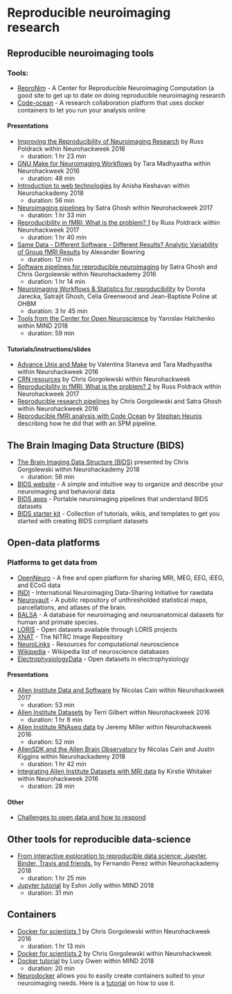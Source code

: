 # Reproducible neuroimaging research


## Reproducible neuroimaging tools


### Tools:   

* [ReproNim](http://www.reproducibleimaging.org/index.html) - A Center for Reproducible Neuroimaging Computation (a good site to get up to date on doing reproducible neuroimaging research
* [Code-ocean](https://codeocean.com/) - A research collaboration platform that uses docker containers to let you run your analysis online


#### Presentations

* [Improving the Reproducibility of Neuroimaging Research](https://neurohackademy.org/course/improving-the-reproducibility-of-neuroimaging-research/) by Russ Poldrack within Neurohackweek 2016
    - duration: 1 hr 23 min
* [GNU Make for Neuroimaging Workflows](https://neurohackademy.org/course/gnu-make-for-neuroimaging-workflows/) by Tara Madhyastha within Neurohackweek 2016
    - duration: 48 min
* [Introduction to web technologies](https://neurohackademy.org/course/introduction-to-web-technologies/) by Anisha Keshavan within Neurohackademy 2018
    - duration: 56 min
* [Neuroimaging pipelines](https://neurohackademy.org/course/neuroimaging-pipelines-2/) by Satra Ghosh within Neurohackweek 2017
    - duration: 1 hr 33 min
* [Reproducibility in fMRI: What is the problem? 1](https://neurohackademy.org/course/reproducibility-in-fmri-what-is-the-problem-2/) by Russ Poldrack within Neurohackweek 2017
    - duration: 1 hr 40 min
* [Same Data - Different Software - Different Results? Analytic Variability of Group fMRI Results](https://www.pathlms.com/ohbm/courses/8246/sections/12541/video_presentations/116000) by Alexander Bowring
    - duration: 12 min
* [Software pipelines for reproducible neuroimaging](https://neurohackademy.org/course/software-pipelines-for-reproducible-neuroimaging/) by Satra Ghosh and Chris Gorgolewski within Neurohackademy 2016
    - duration: 1 hr 14 min
* [Neuroimaging Workflows & Statistics for reproducibility](https://www.pathlms.com/ohbm/courses/8246/sections/12542/video_presentations/115885) by Dorota Jarecka, Satrajit Ghosh, Celia Greenwood and Jean-Baptiste Poline at OHBM
    - duration: 3 hr 45 min
* [Tools from the Center for Open Neuroscience](https://www.youtube.com/watch?v=RBaJn2Xtqzg&index=8&t=2278s&list=PLEE6ggCEJ0H0KOlMKx_PUVB_16VoCfGj9) by Yaroslav Halchenko within MIND 2018
    - duration: 59 min


#### Tutorials/instructions/slides    

* [Advance Unix and Make](https://neurohackademy.org/course/advance-unix-and-make/) by Valentina Staneva and Tara Madhyastha within Neurohackweek 2016
* [CRN resources](https://neurohackademy.org/course/crn-resources/) by Chris Gorgolewski within Neurohackweek
* [Reproducibility in fMRI: What is the problem? 2](https://neurohackademy.org/course/reproducibility-in-fmri-what-is-the-problem-3/) by Russ Poldrack within Neurohackweek 2017
* [Reproducible research pipelines](https://neurohackademy.org/course/reproducible-research-pipelines/) by Chris Gorgolewski and Satra Ghosh within Neurohackweek 2016
* [Reproducible fMRI analysis with Code Ocean](https://www.fmrwhy.com/2018/10/31/reproducible-fmri-codeocean/) by [Stephan Heunis](https://twitter.com/fmrwhy) describing how he did that with an SPM pipeline.


## The Brain Imaging Data Structure (BIDS)

* [The Brain Imaging Data Structure (BIDS)](https://neurohackademy.org/course/the-brain-imaging-data-structure-bids/) presented by Chris Gorgolewski within Neurohackademy 2018
    - duration: 56 min
* [BIDS website](http://bids.neuroimaging.io/) - A simple and intuitive way to organize and describe your neuroimaging and behavioral data
* [BIDS apps](https://bids-apps.neuroimaging.io/apps/) - Portable neuroimaging pipelines that understand BIDS datasets
* [BIDS starter kit](https://github.com/bids-standard/bids-starter-kit) - Collection of tutorials, wikis, and templates to get you started with creating BIDS compliant datasets


## Open-data platforms


### Platforms to get data from   

* [OpenNeuro](https://openneuro.org/) - A free and open platform for sharing MRI, MEG, EEG, iEEG, and ECoG data
* [INDI](http://fcon_1000.projects.nitrc.org/) - International Neuroimaging Data-Sharing Initiative for rawdata
* [Neurovault](https://neurovault.org/) - A public repository of unthresholded statistical maps, parcellations, and atlases of the brain.
* [BALSA](https://balsa.wustl.edu/) - A database for neuroimaging and neuroanatomical datasets for human and primate species.   
* [LORIS](https://github.com/aces/Loris/wiki/Open-LORIS) - Open datasets available through LORIS projects
* [XNAT](https://www.nitrc.org/ir/) - The NITRC Image Repository
* [NeuroLinks](https://brainhack101.github.io/neurolinks/) - Resources for computational neuroscience
* [Wikipedia](https://en.wikipedia.org/wiki/List_of_neuroscience_databases) - Wikipedia list of neuroscience databases
* [ElectrophysiologyData](https://github.com/voytekresearch/OpenData) - Open datasets in electrophysiology


#### Presentations   

* [Allen Institute Data and Software](https://neurohackademy.org/course/allen-institute-data-and-software/) by Nicolas Cain within Neurohackweek 2017
    - duration: 53 min
* [Allen Institute Datasets](https://neurohackademy.org/course/allen-institute-datasets/) by Terri Gilbert within Neurohackweek 2016
    - duration: 1 hr 8 min
* [Allen Institute RNAseq data](https://neurohackademy.org/course/allen-institute-rnaseq-data/) by Jeremy Miller within Neurohackweek 2016
    - duration: 52 min
* [AllenSDK and the Allen Brain Observatory](https://neurohackademy.org/course/allensdk-and-the-allen-brain-observatory/) by Nicolas Cain and Justin Kiggins within Neurohackademy 2018
    - duration: 1 hr 42 min
* [Integrating Allen Institute Datasets with MRI data](https://neurohackademy.org/course/integrating-allen-institute-datasets-with-mri-data/) by Kirstie Whitaker within Neurohackweek 2016
    - duration: 28 min

#### Other    

* [Challenges to open data and how to respond](https://github.com/mozillascience/open-data-training/blob/master/Materials/Handouts/ODChallengesQI.md)


## Other tools for reproducible data-science

* [From interactive exploration to reproducible data science: Jupyter, Binder, Travis and friends.](https://neurohackademy.org/course/from-interactive-exploration-to-reproducible-data-science-jupyter-binder-travis-and-friends/) by Fernando Perez within Neurohackademy 2018
    - duration: 1 hr 25 min
* [Jupyter tutorial](https://www.youtube.com/watch?v=CSkTJRNBTME&index=3&t=4s&list=PLEE6ggCEJ0H0KOlMKx_PUVB_16VoCfGj9) by Eshin Jolly within MIND 2018
    - duration: 31 min


## Containers

* [Docker for scientists 1](https://neurohackademy.org/course/docker-for-scientists/) by Chris Gorgolewski within Neurohackweek 2016
    - duration: 1 hr 13 min
* [Docker for scientists 2](https://neurohackademy.org/course/docker/) by Chris Gorgolewski within Neurohackweek
* [Docker tutorial](https://www.youtube.com/watch?v=hUvYdXo5MfU&index=17&t=0s&list=PLEE6ggCEJ0H0KOlMKx_PUVB_16VoCfGj9) by Lucy Owen within MIND 2018
    - duration: 20 min
* [Neurodocker](https://github.com/kaczmarj/neurodocker) allows you to easily create containers suited to your neuroimaging needs. Here is a [tutorial](https://miykael.github.io/nipype_tutorial/notebooks/introduction_neurodocker.html) on how to use it.
